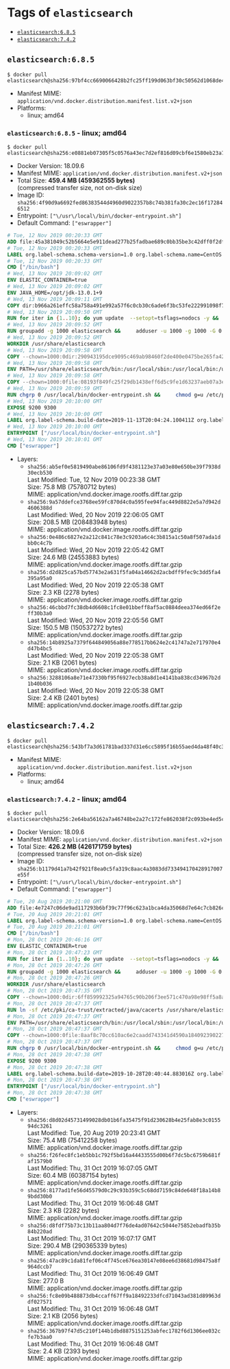 <!-- THIS FILE IS GENERATED VIA './update-remote.sh' -->

# Tags of `elasticsearch`

-	[`elasticsearch:6.8.5`](#elasticsearch685)
-	[`elasticsearch:7.4.2`](#elasticsearch742)

## `elasticsearch:6.8.5`

```console
$ docker pull elasticsearch@sha256:97bf4cc6690066428b2fc25ff199d063bf30c50562d1068de483ab03a2ae0e6e
```

-	Manifest MIME: `application/vnd.docker.distribution.manifest.list.v2+json`
-	Platforms:
	-	linux; amd64

### `elasticsearch:6.8.5` - linux; amd64

```console
$ docker pull elasticsearch@sha256:e0881eb07305f5c0576a43ec7d2ef816d09cbf6e1580eb23a77f17a6cc38d2ca
```

-	Docker Version: 18.09.6
-	Manifest MIME: `application/vnd.docker.distribution.manifest.v2+json`
-	Total Size: **459.4 MB (459362555 bytes)**  
	(compressed transfer size, not on-disk size)
-	Image ID: `sha256:4f90d9a6692fed86383544d4960d9022357b8c74b381fa30c2ec16f172846512`
-	Entrypoint: `["\/usr\/local\/bin\/docker-entrypoint.sh"]`
-	Default Command: `["eswrapper"]`

```dockerfile
# Tue, 12 Nov 2019 00:20:33 GMT
ADD file:45a381049c52b5664e5e911dead277b25fadbae689c0bb35be3c42dff0f2dffe in / 
# Tue, 12 Nov 2019 00:20:33 GMT
LABEL org.label-schema.schema-version=1.0 org.label-schema.name=CentOS Base Image org.label-schema.vendor=CentOS org.label-schema.license=GPLv2 org.label-schema.build-date=20191001
# Tue, 12 Nov 2019 00:20:33 GMT
CMD ["/bin/bash"]
# Wed, 13 Nov 2019 20:09:02 GMT
ENV ELASTIC_CONTAINER=true
# Wed, 13 Nov 2019 20:09:02 GMT
ENV JAVA_HOME=/opt/jdk-13.0.1+9
# Wed, 13 Nov 2019 20:09:11 GMT
COPY dir:b966a261effc58a758a491e992a57f6c0cb30c6ade6f3bc53fe222991098f75d in /opt/jdk-13.0.1+9 
# Wed, 13 Nov 2019 20:09:50 GMT
RUN for iter in {1..10}; do yum update  --setopt=tsflags=nodocs -y &&     yum install -y  --setopt=tsflags=nodocs nc unzip wget which &&     yum clean all && exit_code=0 && break || exit_code=\$? && echo "yum error: retry $iter in 10s" && sleep 10; done;     (exit $exit_code)
# Wed, 13 Nov 2019 20:09:52 GMT
RUN groupadd -g 1000 elasticsearch &&     adduser -u 1000 -g 1000 -G 0 -d /usr/share/elasticsearch elasticsearch &&     chmod 0775 /usr/share/elasticsearch &&     chgrp 0 /usr/share/elasticsearch
# Wed, 13 Nov 2019 20:09:52 GMT
WORKDIR /usr/share/elasticsearch
# Wed, 13 Nov 2019 20:09:58 GMT
COPY --chown=1000:0dir:290943195dce9095c469ab98460f2de400e0475be265fa425e76117e54ac9768 in /usr/share/elasticsearch 
# Wed, 13 Nov 2019 20:09:58 GMT
ENV PATH=/usr/share/elasticsearch/bin:/usr/local/sbin:/usr/local/bin:/usr/sbin:/usr/bin:/sbin:/bin
# Wed, 13 Nov 2019 20:09:58 GMT
COPY --chown=1000:0file:08193f849fc25f29db1438eff6d5c9fe1d63237aeb07a3e0009e8ba554f97c31 in /usr/local/bin/docker-entrypoint.sh 
# Wed, 13 Nov 2019 20:09:59 GMT
RUN chgrp 0 /usr/local/bin/docker-entrypoint.sh &&     chmod g=u /etc/passwd &&     chmod 0775 /usr/local/bin/docker-entrypoint.sh
# Wed, 13 Nov 2019 20:10:00 GMT
EXPOSE 9200 9300
# Wed, 13 Nov 2019 20:10:00 GMT
LABEL org.label-schema.build-date=2019-11-13T20:04:24.100411Z org.label-schema.license=Elastic-License org.label-schema.name=Elasticsearch org.label-schema.schema-version=1.0 org.label-schema.url=https://www.elastic.co/products/elasticsearch org.label-schema.usage=https://www.elastic.co/guide/en/elasticsearch/reference/index.html org.label-schema.vcs-ref=78990e93431aebcc3dcd7fa20fab4b5b29ab7988 org.label-schema.vcs-url=https://github.com/elastic/elasticsearch org.label-schema.vendor=Elastic org.label-schema.version=6.8.5 org.opencontainers.image.created=2019-11-13T20:04:24.100411Z org.opencontainers.image.documentation=https://www.elastic.co/guide/en/elasticsearch/reference/index.html org.opencontainers.image.licenses=Elastic-License org.opencontainers.image.revision=78990e93431aebcc3dcd7fa20fab4b5b29ab7988 org.opencontainers.image.source=https://github.com/elastic/elasticsearch org.opencontainers.image.title=Elasticsearch org.opencontainers.image.url=https://www.elastic.co/products/elasticsearch org.opencontainers.image.vendor=Elastic org.opencontainers.image.version=6.8.5
# Wed, 13 Nov 2019 20:10:00 GMT
ENTRYPOINT ["/usr/local/bin/docker-entrypoint.sh"]
# Wed, 13 Nov 2019 20:10:01 GMT
CMD ["eswrapper"]
```

-	Layers:
	-	`sha256:ab5ef0e5819490abe86106fd9f4381123e37a03e80e650be39f7938d30ecb530`  
		Last Modified: Tue, 12 Nov 2019 00:23:38 GMT  
		Size: 75.8 MB (75780712 bytes)  
		MIME: application/vnd.docker.image.rootfs.diff.tar.gzip
	-	`sha256:9a57ddefce3768ee59fc870d4c0a595fee94fac449d8822e5a7d942d4606388d`  
		Last Modified: Wed, 20 Nov 2019 22:06:05 GMT  
		Size: 208.5 MB (208483948 bytes)  
		MIME: application/vnd.docker.image.rootfs.diff.tar.gzip
	-	`sha256:0e486c6827e2a212c841c78e3c9203a6c4c3b815a1c50a8f507ada1dbb0c4c7b`  
		Last Modified: Wed, 20 Nov 2019 22:05:42 GMT  
		Size: 24.6 MB (24553883 bytes)  
		MIME: application/vnd.docker.image.rootfs.diff.tar.gzip
	-	`sha256:d2d825ca57bd57743e2a631f5fa04a14662d2acbdff9fec9c3dd5fa4395a95a0`  
		Last Modified: Wed, 20 Nov 2019 22:05:38 GMT  
		Size: 2.3 KB (2278 bytes)  
		MIME: application/vnd.docker.image.rootfs.diff.tar.gzip
	-	`sha256:46cbbd7fc38db4d6608c1fc8e01bbeff8af5ac0884deea374ed66f2eff30b3a0`  
		Last Modified: Wed, 20 Nov 2019 22:05:56 GMT  
		Size: 150.5 MB (150537272 bytes)  
		MIME: application/vnd.docker.image.rootfs.diff.tar.gzip
	-	`sha256:14b8925a7379f644849056a88e778517bb624e2c41747a2e717970e4d47b4bc5`  
		Last Modified: Wed, 20 Nov 2019 22:05:38 GMT  
		Size: 2.1 KB (2061 bytes)  
		MIME: application/vnd.docker.image.rootfs.diff.tar.gzip
	-	`sha256:3288106a8e71e47330bf95f6927ecb38a8d1e4141ba838cd34967b2d1b40b036`  
		Last Modified: Wed, 20 Nov 2019 22:05:38 GMT  
		Size: 2.4 KB (2401 bytes)  
		MIME: application/vnd.docker.image.rootfs.diff.tar.gzip

## `elasticsearch:7.4.2`

```console
$ docker pull elasticsearch@sha256:543bf7a3d61781bad337d31e6cc5895f16b55aed4da48f40c346352420927f74
```

-	Manifest MIME: `application/vnd.docker.distribution.manifest.list.v2+json`
-	Platforms:
	-	linux; amd64

### `elasticsearch:7.4.2` - linux; amd64

```console
$ docker pull elasticsearch@sha256:2e64ba56162a7a46748be2a27c172fe862038f2c093be4ed5cb39cac3580d873
```

-	Docker Version: 18.09.6
-	Manifest MIME: `application/vnd.docker.distribution.manifest.v2+json`
-	Total Size: **426.2 MB (426171759 bytes)**  
	(compressed transfer size, not on-disk size)
-	Image ID: `sha256:b1179d41a7b42f921f8ea0c5fa319c8aac4a3083dd733494170428917007e55f`
-	Entrypoint: `["\/usr\/local\/bin\/docker-entrypoint.sh"]`
-	Default Command: `["eswrapper"]`

```dockerfile
# Tue, 20 Aug 2019 20:21:00 GMT
ADD file:4e7247c06de9ad117293b6bf39c77f96c623a1bca4da35068d7e64c7cb826c08 in / 
# Tue, 20 Aug 2019 20:21:01 GMT
LABEL org.label-schema.schema-version=1.0 org.label-schema.name=CentOS Base Image org.label-schema.vendor=CentOS org.label-schema.license=GPLv2 org.label-schema.build-date=20190801
# Tue, 20 Aug 2019 20:21:01 GMT
CMD ["/bin/bash"]
# Mon, 28 Oct 2019 20:46:16 GMT
ENV ELASTIC_CONTAINER=true
# Mon, 28 Oct 2019 20:47:23 GMT
RUN for iter in {1..10}; do yum update  --setopt=tsflags=nodocs -y &&     yum install -y  --setopt=tsflags=nodocs nc &&     yum clean all && exit_code=0 && break || exit_code=$? && echo "yum error: retry $iter in 10s" && sleep 10; done;     (exit $exit_code)
# Mon, 28 Oct 2019 20:47:26 GMT
RUN groupadd -g 1000 elasticsearch &&     adduser -u 1000 -g 1000 -G 0 -d /usr/share/elasticsearch elasticsearch &&     chmod 0775 /usr/share/elasticsearch &&     chgrp 0 /usr/share/elasticsearch
# Mon, 28 Oct 2019 20:47:26 GMT
WORKDIR /usr/share/elasticsearch
# Mon, 28 Oct 2019 20:47:35 GMT
COPY --chown=1000:0dir:6ff859992325a94765c90b206f3ee571c470a98e98ff5a8a6f033642683c390a in /usr/share/elasticsearch 
# Mon, 28 Oct 2019 20:47:37 GMT
RUN ln -sf /etc/pki/ca-trust/extracted/java/cacerts /usr/share/elasticsearch/jdk/lib/security/cacerts
# Mon, 28 Oct 2019 20:47:37 GMT
ENV PATH=/usr/share/elasticsearch/bin:/usr/local/sbin:/usr/local/bin:/usr/sbin:/usr/bin:/sbin:/bin
# Mon, 28 Oct 2019 20:47:37 GMT
COPY --chown=1000:0file:8aaf8c70cc610ac6e2caadd743341d4590a184092390227b9bfc69044c733e28 in /usr/local/bin/docker-entrypoint.sh 
# Mon, 28 Oct 2019 20:47:37 GMT
RUN chgrp 0 /usr/local/bin/docker-entrypoint.sh &&     chmod g=u /etc/passwd &&     chmod 0775 /usr/local/bin/docker-entrypoint.sh
# Mon, 28 Oct 2019 20:47:38 GMT
EXPOSE 9200 9300
# Mon, 28 Oct 2019 20:47:38 GMT
LABEL org.label-schema.build-date=2019-10-28T20:40:44.883016Z org.label-schema.license=Elastic-License org.label-schema.name=Elasticsearch org.label-schema.schema-version=1.0 org.label-schema.url=https://www.elastic.co/products/elasticsearch org.label-schema.usage=https://www.elastic.co/guide/en/elasticsearch/reference/index.html org.label-schema.vcs-ref=2f90bbf7b93631e52bafb59b3b049cb44ec25e96 org.label-schema.vcs-url=https://github.com/elastic/elasticsearch org.label-schema.vendor=Elastic org.label-schema.version=7.4.2 org.opencontainers.image.created=2019-10-28T20:40:44.883016Z org.opencontainers.image.documentation=https://www.elastic.co/guide/en/elasticsearch/reference/index.html org.opencontainers.image.licenses=Elastic-License org.opencontainers.image.revision=2f90bbf7b93631e52bafb59b3b049cb44ec25e96 org.opencontainers.image.source=https://github.com/elastic/elasticsearch org.opencontainers.image.title=Elasticsearch org.opencontainers.image.url=https://www.elastic.co/products/elasticsearch org.opencontainers.image.vendor=Elastic org.opencontainers.image.version=7.4.2
# Mon, 28 Oct 2019 20:47:38 GMT
ENTRYPOINT ["/usr/local/bin/docker-entrypoint.sh"]
# Mon, 28 Oct 2019 20:47:38 GMT
CMD ["eswrapper"]
```

-	Layers:
	-	`sha256:d8d02d45731499028db01b6fa35475f91d230628b4e25fab8e3c015594dc3261`  
		Last Modified: Tue, 20 Aug 2019 20:23:41 GMT  
		Size: 75.4 MB (75412258 bytes)  
		MIME: application/vnd.docker.image.rootfs.diff.tar.gzip
	-	`sha256:f26fec8fc1eb5bb1c792f5bd16a44433555d00b6f7dc5bc6759b681faf1579b0`  
		Last Modified: Thu, 31 Oct 2019 16:07:05 GMT  
		Size: 60.4 MB (60387154 bytes)  
		MIME: application/vnd.docker.image.rootfs.diff.tar.gzip
	-	`sha256:8177ad1fe56d45579d0c29c93b359c5c68dd7159c84de648f18a14b89bdd30b0`  
		Last Modified: Thu, 31 Oct 2019 16:06:48 GMT  
		Size: 2.3 KB (2282 bytes)  
		MIME: application/vnd.docker.image.rootfs.diff.tar.gzip
	-	`sha256:d8fdf75b73c13b11aa804d7f76de4ad07642c5044e75852ebadfb35b84b220ad`  
		Last Modified: Thu, 31 Oct 2019 16:07:17 GMT  
		Size: 290.4 MB (290365339 bytes)  
		MIME: application/vnd.docker.image.rootfs.diff.tar.gzip
	-	`sha256:47ac89c1da81fef06c4f745ce676ea30147e08ee6d38681d98475a8f964dccb7`  
		Last Modified: Thu, 31 Oct 2019 16:06:49 GMT  
		Size: 277.0 B  
		MIME: application/vnd.docker.image.rootfs.diff.tar.gzip
	-	`sha256:fc8e09b488873db4ccaff67ff9a18492233dfcd71043ad381d89963ddf027571`  
		Last Modified: Thu, 31 Oct 2019 16:06:48 GMT  
		Size: 2.1 KB (2056 bytes)  
		MIME: application/vnd.docker.image.rootfs.diff.tar.gzip
	-	`sha256:367b97f47d5c210f144b1dbd8875151253abfec1782f6d1306ee032cfe7b3aa0`  
		Last Modified: Thu, 31 Oct 2019 16:06:48 GMT  
		Size: 2.4 KB (2393 bytes)  
		MIME: application/vnd.docker.image.rootfs.diff.tar.gzip
